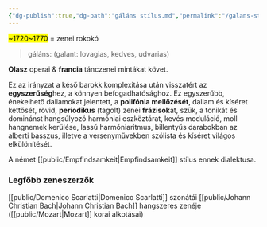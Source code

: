 ```yaml
---
{"dg-publish":true,"dg-path":"gáláns stílus.md","permalink":"/galans-stilus/"}
---
```


<mark>~1720~1770</mark>
= zenei rokokó

> gáláns: (galant: lovagias, kedves, udvarias)

**Olasz** operai & **francia** tánczenei mintákat követ.

Ez az irányzat a késő barokk komplexitása után visszatért az **egyszerűség**hez, a könnyen befogadhatósághoz. Ez egyszerűbb, énekelhető dallamokat jelentett, a **polifónia mellőzését**, dallam és kíséret kettősét, rövid, **periodikus** (tagolt) zenei **frázisok**at, szűk, a tonikát és dominánst hangsúlyozó harmóniai eszköztárat, kevés moduláció, moll hangnemek kerülése, lassú harmóniaritmus, billentyűs darabokban az alberti basszus, illetve a versenyművekben szólista és kíséret világos elkülönítését.

A német [[public/Empfindsamkeit\|Empfindsamkeit]] stílus ennek dialektusa.

### Legfőbb zeneszerzők
[[public/Domenico Scarlatti\|Domenico Scarlatti]] szonátái
[[public/Johann Christian Bach\|Johann Christian Bach]] hangszeres zenéje
([[public/Mozart\|Mozart]] korai alkotásai)

